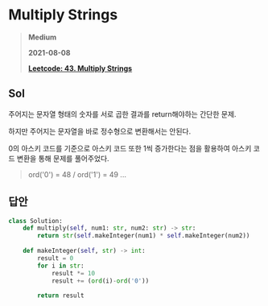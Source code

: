 # Multiply Strings
> **Medium**
>
> **2021-08-08**
>
> **[Leetcode: 43. Multiply Strings](https://leetcode.com/problems/multiply-strings)**


## Sol

주어지는 문자열 형태의 숫자를 서로 곱한 결과를 return해야하는 간단한 문제.

하지만 주어지는 문자열을 바로 정수형으로 변환해서는 안된다. 

0의 아스키 코드를 기준으로 아스키 코드 또한 1씩 증가한다는 점을 활용하여 아스키 코드 변환을 통해 문제를 풀어주었다.
> ord('0') = 48 / ord('1') = 49 ...

## 답안
```python
class Solution:
    def multiply(self, num1: str, num2: str) -> str:
        return str(self.makeInteger(num1) * self.makeInteger(num2))
        
    def makeInteger(self, str) -> int:
        result = 0
        for i in str:
            result *= 10
            result += (ord(i)-ord('0'))
            
        return result
```